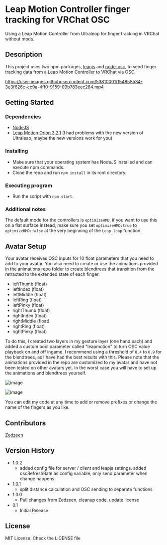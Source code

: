 # Leap Motion Controller finger tracking for VRChat OSC

Using a Leap Motion Controller from Ultraleap for finger tracking in VRChat without mods.

## Description

This project uses two npm packages, [leapjs](https://github.com/leapmotion/leapjs) and [node-osc](https://github.com/MylesBorins/node-osc), to send finger tracking data from a Leap Motion Controller to VRChat via OSC.

https://user-images.githubusercontent.com/53810001/154858534-3e3f626c-cc9a-4ff0-9159-09b783eec284.mp4

## Getting Started

### Dependencies

* [NodeJS](https://nodejs.dev/)
* [Leap Motion Orion 3.2.1](https://developer.leapmotion.com/releases/leap-motion-orion-321-39frn-3b659) (I had problems with the new version of Ultraleap, maybe the new versions work for you)

### Installing

* Make sure that your operating system has NodeJS installed and can execute npm commands.
* Clone the repo and run `npm install` in its root directory.

### Executing program

* Run the script with `npm start`.

### Additional notes

The default mode for the controllers is `optimizeHMD`, if you want to use this on a flat surface instead, make sure you set `optimizeHMD:true` to `optimizeHMD:false` at the very beginning of the `Leap.loop` function.

## Avatar Setup

Your avatar receives OSC inputs for 10 float parameters that you need to add to your avatar. You also need to create or use the animations provided in the animations repo folder to create blendtrees that transition from the retracted to the extended state of each finger.

* leftThumb (float)
* leftIndex (float)
* leftMiddle (float)
* leftRing (float)
* leftPinky (float)
* rightThumb (float)
* rightIndex (float)
* rightMiddle (float)
* rightRing (float)
* rightPinky (float)

To do this, I created two layers in my gesture layer (one hand each) and added a custom bool parameter called "leapmotion" to turn OSC value playback on and off ingame.
I recommend using a threshold of `0.4` to `0.9` for the blendtrees, as I have had the best results with this. Please note that the animations provided in the repo are customized to my avatar and have not been tested on other avatars yet. In the worst case you will have to set up the animations and blendtrees yourself.

![image](https://user-images.githubusercontent.com/53810001/154858570-233b9e0b-21b5-4880-9ed7-c6087a911ef9.png)

![image](https://user-images.githubusercontent.com/53810001/154858549-dd4e3ef0-7a4f-490e-90b6-2b680d86793d.png)

You can edit my code at any time to add or remove prefixes or change the name of the fingers as you like.

## Contributors
[Zedzeen](https://github.com/Zedzeen)

## Version History

* 1.0.2
    * added config file for server / client and leapjs settings. added oscRefreshRate as config variable, only send parameter when change happens
* 1.0.1
    * split distance calculation and OSC sending to separate functions
* 1.0.0
    * Pull changes from Zedzeen, cleanup code, update license
* 0.1
    * Initial Release

## License

MIT License: Check the LICENSE file
